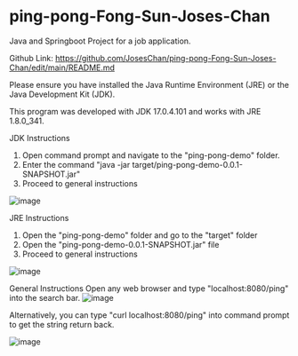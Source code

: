 # ping-pong-Fong-Sun-Joses-Chan
Java and Springboot Project for a job application.

Github Link: https://github.com/JosesChan/ping-pong-Fong-Sun-Joses-Chan/edit/main/README.md

Please ensure you have installed the Java Runtime Environment (JRE) or the Java Development Kit (JDK). 

This program was developed with JDK 17.0.4.101 and works with JRE 1.8.0_341.

JDK Instructions
1. Open command prompt and navigate to the "ping-pong-demo" folder.
2. Enter the command "java -jar target/ping-pong-demo-0.0.1-SNAPSHOT.jar"
3. Proceed to general instructions

![image](https://user-images.githubusercontent.com/2979485/193377985-27729a83-30b1-4bfa-a9e8-042bd9a93e15.png)


JRE Instructions
1. Open the "ping-pong-demo" folder and go to the "target" folder
2. Open the "ping-pong-demo-0.0.1-SNAPSHOT.jar" file
3. Proceed to general instructions


![image](https://user-images.githubusercontent.com/2979485/193377958-4bcc9dce-ac56-435b-b926-2bee31a46455.png)


General Instructions
Open any web browser and type "localhost:8080/ping" into the search bar.
![image](https://user-images.githubusercontent.com/2979485/193377909-9e09fbe1-d2c4-4754-b720-08355fc3de7e.png)

Alternatively, you can type "curl localhost:8080/ping" into command prompt to get the string return back.

![image](https://user-images.githubusercontent.com/2979485/193378040-f3e27c5a-72c0-4bf3-b9ce-b88c69b04cbb.png)
